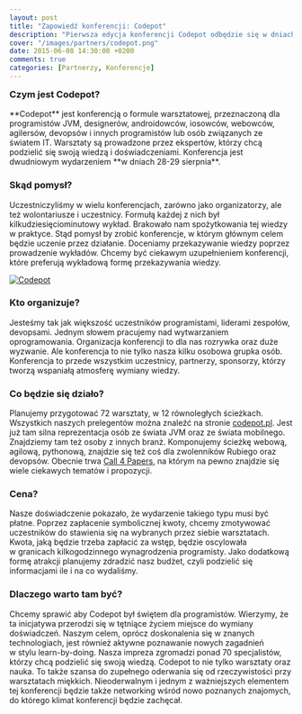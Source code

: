```yaml
---
layout: post
title: "Zapowiedź konferencji: Codepot"
description: "Pierwsza edycja konferencji Codepot odbędzie się w dniach 28-29 sierpnia 2015 w Warszawie."
cover: "/images/partners/codepot.png"
date: 2015-06-08 14:30:00 +0200
comments: true
categories: [Partnerzy, Konferencje]
---
```

<h3 style="margin-top:0px;">Czym jest Codepot?</h3>
**Codepot** jest konferencją o&nbsp;formule warsztatowej, przeznaczoną dla programistów JVM, designerów, androidowców, iosowców, webowców, agilersów, devopsów i&nbsp;innych programistów lub osób związanych ze światem IT. Warsztaty są prowadzone przez ekspertów, którzy chcą podzielić się swoją wiedzą i&nbsp;doświadczeniami. Konferencja jest dwudniowym wydarzeniem **w dniach 28-29 sierpnia**.

### Skąd pomysł?
Uczestniczyliśmy w&nbsp;wielu konferencjach, zarówno jako organizatorzy, ale też wolontariusze i&nbsp;uczestnicy. Formułą każdej z&nbsp;nich był kilkudziesięciominutowy wykład. Brakowało nam spożytkowania tej wiedzy w&nbsp;praktyce. Stąd pomysł by zrobić konferencje, w&nbsp;którym głównym celem będzie uczenie przez działanie. Doceniamy przekazywanie wiedzy poprzez prowadzenie wykładów. Chcemy być ciekawym uzupełnieniem konferencji, które preferują wykładową formę przekazywania wiedzy. <!--more-->

<div class="row text-center" style="margin-bottom:10px;">
  <div class="col-md-12">
    <a class="no-text-decoration" href="http://codepot.pl" target="_blank">
      <img class="no-border" src="{{ root_url }}/images/partners/codepot.png" alt="Codepot" />
    </a>
  </div>
</div>

### Kto organizuje?
Jesteśmy tak jak większość uczestników programistami, liderami zespołów, devopsami. Jednym słowem pracujemy nad wytwarzaniem oprogramowania. Organizacja konferencji to dla nas rozrywka oraz duże wyzwanie. Ale konferencja to nie tylko nasza kilku osobowa grupka osób. Konferencja to przede wszystkim uczestnicy, partnerzy, sponsorzy, którzy tworzą wspaniałą atmosferę wymiany wiedzy.

### Co będzie się działo?
Planujemy przygotować 72 warsztaty, w&nbsp;12 równoległych ścieżkach. Wszystkich naszych prelegentów można znaleźć na stronie <a href="https://codepot.pl" target="_blank">codepot.pl</a>. Jest już tam silna reprezentacja osób ze świata JVM oraz ze świata mobilnego. Znajdziemy tam też osoby z&nbsp;innych branż. Komponujemy ścieżkę webową, agilową, pythonową, znajdzie się też coś dla zwolenników Rubiego oraz devopsów. Obecnie trwa <a href="https://codepot.pl/call-for-papers" target="_blank">Call 4 Papers</a>, na którym na pewno znajdzie się wiele ciekawych tematów i&nbsp;propozycji.

### Cena?
Nasze doświadczenie pokazało, że wydarzenie takiego typu musi być płatne. Poprzez zapłacenie symbolicznej kwoty, chcemy zmotywować uczestników do stawienia się na wybranych przez siebie warsztatach. Kwota, jaką będzie trzeba zapłacić za wstęp, będzie oscylowała w&nbsp;granicach kilkogodzinnego wynagrodzenia programisty. Jako dodatkową formę atrakcji planujemy zdradzić nasz budżet, czyli podzielić się informacjami ile i&nbsp;na co wydaliśmy.

### Dlaczego warto tam być?
Chcemy sprawić aby Codepot był świętem dla programistów. Wierzymy, że ta inicjatywa przerodzi się w&nbsp;tętniące życiem miejsce do wymiany doświadczeń. Naszym celem, oprócz doskonalenia się w&nbsp;znanych technologiach, jest również aktywne poznawanie nowych zagadnień w&nbsp;stylu learn-by-doing. Nasza impreza zgromadzi ponad 70 specjalistów, którzy chcą podzielić się swoją wiedzą. Codepot to nie tylko warsztaty oraz nauka. To także szansa do zupełnego oderwania się od rzeczywistości przy warsztatach miękkich. Nieoderwalnym i&nbsp;jednym z&nbsp;ważniejszych elementem tej konferencji będzie także networking wśród nowo poznanych znajomych, do którego klimat konferencji będzie zachęcał.
